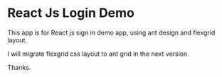 # React Js Login Demo

This app is for React js sign in demo app, using ant design and flexgrid layout.

I will migrate flexgrid css layout to ant grid in the next version.

Thanks.
